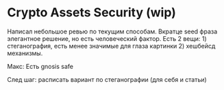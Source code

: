 # Crypto Assets Security \(wip\)

Написал небольшое ревью по текущим способам. Вкратце seed фраза элегантное решение, но есть человеческий фактор. Есть 2 вещи: 1\) стеганография, есть менее значимые для глаза картинки 2\) хешбейсд механизмы.  
  
Макс: Есть gnosis safe  
  
 След шаг: расписать вариант по стеганографии \(для себя и статьи\)


